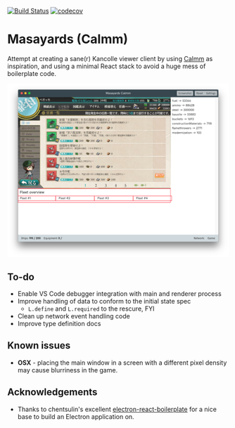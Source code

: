 
[![Build Status](https://travis-ci.org/stuf/masayards-calmm.svg?branch=master)](https://travis-ci.org/stuf/masayards-calmm)
[![codecov](https://codecov.io/gh/stuf/masayards-calmm/branch/master/graph/badge.svg)](https://codecov.io/gh/stuf/masayards-calmm)

# Masayards (Calmm)

Attempt at creating a sane(r) Kancolle viewer client by using [Calmm](https://github.com/calmm-js/documentation) as inspiration,
and using a minimal React stack to avoid a huge mess of boilerplate code.

![Screenshot](assets/screenshot.png)

## To-do
 
 * Enable VS Code debugger integration with main and renderer process
 * Improve handling of data to conform to the initial state spec
   * `L.define` and `L.required` to the rescure, FYI
 * Clean up network event handling code
 * Improve type definition docs

## Known issues

 * **OSX** - placing the main window in a screen with a different pixel density may cause blurriness in the game.

## Acknowledgements

 * Thanks to chentsulin's excellent [electron-react-boilerplate](https://github.com/chentsulin/electron-react-boilerplate) for a nice base to build an Electron application on.
